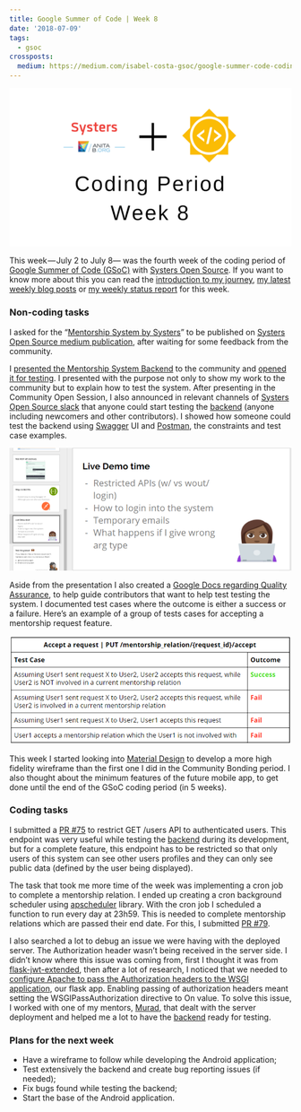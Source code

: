 ```yaml
---
title: Google Summer of Code | Week 8
date: '2018-07-09'
tags:
  - gsoc
crossposts:
  medium: https://medium.com/isabel-costa-gsoc/google-summer-code-coding-period-week-8-c10271254a67
---
```


![](/images/gsoc-week-8-cover.png)

This week — July 2 to July 8— was the fourth week of the coding period of [Google Summer of Code (GSoC)](https://summerofcode.withgoogle.com/) with [Systers Open Source](https://github.com/systers). If you want to know more about this you can read the [introduction to my journey](https://medium.com/isabel-costa-gsoc/intro-to-google-summer-of-code-with-systers-open-source-dbdaa92bd189), [my latest weekly blog posts](https://medium.com/isabel-costa-gsoc) or [my weekly status report](https://github.com/systers/mentorship-backend/wiki/GSoC-2018-Isabel-Costa#weekly-status-report-for-week-8) for this week.

### Non-coding tasks

I asked for the “[Mentorship System by Systers](https://medium.com/systers-opensource/mentorship-system-by-systers-52dbe1275d9f)” to be published on [Systers Open Source medium publication](https://medium.com/systers-opensource), after waiting for some feedback from the community.

I [presented the Mentorship System Backend](https://docs.google.com/presentation/d/1dcnb1GQXR7LPiknADsbNY9b0kTKY2dZt3WSfED4ntfU/edit?usp=sharing) to the community and [opened it for testing](http://systers-mentorship-dev.eu-central-1.elasticbeanstalk.com/). I presented with the purpose not only to show my work to the community but to explain how to test the system. After presenting in the Community Open Session, I also announced in relevant channels of [Systers Open Source slack](http://systers.io/slack-systers-opensource/) that anyone could start testing the [backend](https://github.com/systers/mentorship-backend) (anyone including newcomers and other contributors). I showed how someone could test the backend using [Swagger](https://swagger.io/) UI and [Postman](https://www.getpostman.com/), the constraints and test case examples.

![Slides from the Backend demo presentation](/images/gsoc-week-8-presentation.png)

Aside from the presentation I also created a [Google Docs regarding Quality Assurance](https://docs.google.com/document/d/1kStdMWK9K93zlsjIFbU2fODE98NK3a4nJGtYtBEyrlo/edit?usp=sharing), to help guide contributors that want to help test testing the system. I documented test cases where the outcome is either a success or a failure. Here’s an example of a group of tests cases for accepting a mentorship request feature.

![Excerpt from the Quality Assurance Google Docs with test case for accepting a request feature](/images/gsoc-week-8-test-case-doc.png)

This week I started looking into [Material Design](https://material.io/design/) to develop a more high fidelity wireframe than the first one I did in the Community Bonding period. I also thought about the minimum features of the future mobile app, to get done until the end of the GSoC coding period (in 5 weeks).

### Coding tasks

I submitted a [PR #75](https://github.com/systers/mentorship-backend/pull/75) to restrict GET /users API to authenticated users. This endpoint was very useful while testing the [backend](https://github.com/systers/mentorship-backend) during its development, but for a complete feature, this endpoint has to be restricted so that only users of this system can see other users profiles and they can only see public data (defined by the user being displayed).

The task that took me more time of the week was implementing a cron job to complete a mentorship relation. I ended up creating a cron background scheduler using [apscheduler](https://apscheduler.readthedocs.io) library. With the cron job I scheduled a function to run every day at 23h59. This is needed to complete mentorship relations which are passed their end date. For this, I submitted [PR #79](https://github.com/systers/mentorship-backend/pull/79).

I also searched a lot to debug an issue we were having with the deployed server. The Authorization header wasn’t being received in the server side. I didn’t know where this issue was coming from, first I thought it was from [flask-jwt-extended](https://github.com/vimalloc/flask-jwt-extended), then after a lot of research, I noticed that we needed to [configure Apache to pass the Authorization headers to the WSGI application](http://modwsgi.readthedocs.io/en/develop/configuration-directives/WSGIPassAuthorization.html), our flask app. Enabling passing of authorization headers meant setting the WSGIPassAuthorization directive to On value. To solve this issue, I worked with one of my mentors, [Murad](https://github.com/m-murad), that dealt with the server deployment and helped me a lot to have the [backend](https://github.com/systers/mentorship-backend) ready for testing.

### Plans for the next week

-   Have a wireframe to follow while developing the Android application;
-   Test extensively the backend and create bug reporting issues (if needed);
-   Fix bugs found while testing the backend;
-   Start the base of the Android application.
